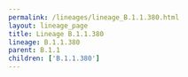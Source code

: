 ```yaml
---
permalink: /lineages/lineage_B.1.1.380.html
layout: lineage_page
title: Lineage B.1.1.380
lineage: B.1.1.380
parent: B.1.1
children: ['B.1.1.380']
---
```

